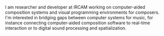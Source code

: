 

I am researcher and developer at IRCAM working on computer-aided composition systems and visual programming environments for composers. I'm interested in bridging gaps between computer systems for music, for instance connecting computer-aided composition software to real-time interaction or to digital sound processing and spatialization. 
